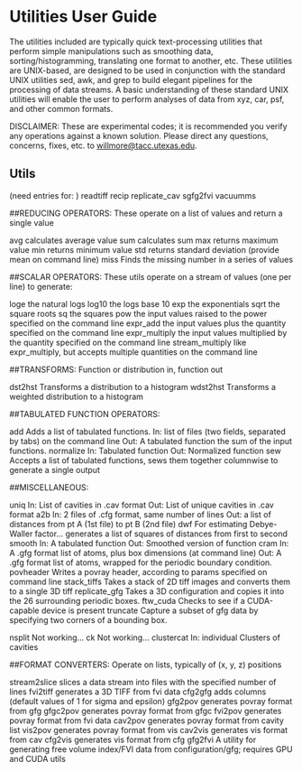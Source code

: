 # Utilities User Guide

The utilities included are typically quick text-processing utilities that perform simple manipulations such as smoothing data, sorting/histogramming, translating one format to another, etc.  These utilities are UNIX-based, are designed to be used in conjunction with the standard UNIX utilities sed, awk, and grep to build elegant pipelines for the processing of data streams.  A basic understanding of these standard UNIX utilities will enable the user to perform analyses of data from xyz, car, psf, and other common formats.

DISCLAIMER:  These are experimental codes; it is recommended you verify any operations against a known solution.  Please direct any questions, concerns, fixes, etc. to willmore@tacc.utexas.edu.

## Utils

(need entries for: )
readtiff
recip
replicate_cav
sgfg2fvi
vacuumms

##REDUCING OPERATORS:  These operate on a list of values and return a single value

avg		calculates average value
sum		calculates sum 
max		returns maximum value
min		returns minimum value
std		returns standard deviation (provide mean on command line)
miss		Finds the missing number in a series of values

##SCALAR OPERATORS:  These utils operate on a stream of values (one per line) to generate:

loge		the natural logs
log10 		the logs base 10
exp		the exponentials
sqrt		the square roots
sq		the squares
pow		the input values raised to the power specified on the command line
expr_add	the input values plus the quantity specified on the command line
expr_multiply	the input values multiplied by the quantity specified on the command line
stream_multiply like expr_multiply, but accepts multiple quantities on the command line

##TRANSFORMS:  Function or distribution in, function out

dst2hst		Transforms a distribution to a histogram
wdst2hst	Transforms a weighted distribution to a histogram

##TABULATED FUNCTION OPERATORS:

add		Adds a list of tabulated functions.
		In:  list of files (two fields, separated by tabs) on the command line
		Out: A tabulated function the sum of the input functions.
normalize	In:  Tabulated function
		Out: Normalized function
sew		Accepts a list of tabulated functions, sews them together columnwise to generate a single output

##MISCELLANEOUS:

uniq		In:  List of cavities in .cav format
		Out: List of unique cavities in .cav format
a2b  		In:  2 files of .cfg format, same number of lines
		Out: a list of distances from pt A (1st file) to pt B (2nd file)
dwf		For estimating Debye-Waller factor... generates a list of squares of distances from first to second
smooth		In:  A tabulated function
		Out: Smoothed version of function
cram		In:  A .gfg format list of atoms, plus box dimensions (at command line)
		Out: A .gfg format list of atoms, wrapped for the periodic boundary condition.
povheader	Writes a povray header, according to params specified on command line
stack_tiffs	Takes a stack of 2D tiff images and converts them to a single 3D tiff
replicate_gfg	Takes a 3D configuration and copies it into the 26 surrounding periodic boxes.
ftw_cuda	Checks to see if a CUDA-capable device is present
truncate	Capture a subset of gfg data by specifying two corners of a bounding box.

nsplit		Not working...
ck		Not working...
clustercat	In:  individual Clusters of cavities

##FORMAT CONVERTERS:  Operate on lists, typically of (x, y, z) positions

stream2slice	slices a data stream into files with the specified number of lines
fvi2tiff	generates a 3D TIFF from fvi data
cfg2gfg		adds columns (default values of 1 for sigma and epsilon)
gfg2pov		generates povray format from gfg
gfgc2pov	generates povray format from gfgc
fvi2pov		generates povray format from fvi data
cav2pov		generates povray format from cavity list
vis2pov		generates povray format from vis
cav2vis		generates vis format from cav
cfg2vis		generates vis format from cfg
gfg2fvi		A utility for generating free volume index/FVI data from configuration/gfg; requires GPU and CUDA utils

